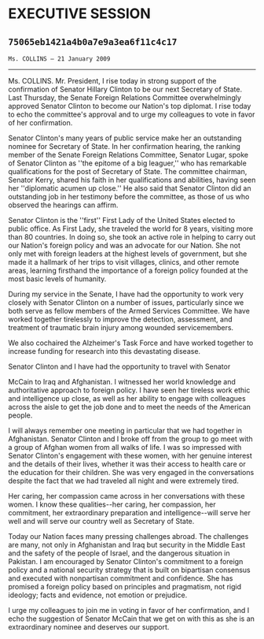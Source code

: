 # EXECUTIVE SESSION
## `75065eb1421a4b0a7e9a3ea6f11c4c17`
`Ms. COLLINS — 21 January 2009`

---


Ms. COLLINS. Mr. President, I rise today in strong support of the 
confirmation of Senator Hillary Clinton to be our next Secretary of 
State. Last Thursday, the Senate Foreign Relations Committee 
overwhelmingly approved Senator Clinton to become our Nation's top 
diplomat. I rise today to echo the committee's approval and to urge my 
colleagues to vote in favor of her confirmation.

Senator Clinton's many years of public service make her an 
outstanding nominee for Secretary of State. In her confirmation 
hearing, the ranking member of the Senate Foreign Relations Committee, 
Senator Lugar, spoke of Senator Clinton as ''the epitome of a big 
leaguer,'' who has remarkable qualifications for the post of Secretary 
of State. The committee chairman, Senator Kerry, shared his faith in 
her qualifications and abilities, having seen her ''diplomatic acumen 
up close.'' He also said that Senator Clinton did an outstanding job in 
her testimony before the committee, as those of us who observed the 
hearings can affirm.

Senator Clinton is the ''first'' First Lady of the United States 
elected to public office. As First Lady, she traveled the world for 8 
years, visiting more than 80 countries. In doing so, she took an active 
role in helping to carry out our Nation's foreign policy and was an 
advocate for our Nation. She not only met with foreign leaders at the 
highest levels of government, but she made it a hallmark of her trips 
to visit villages, clinics, and other remote areas, learning firsthand 
the importance of a foreign policy founded at the most basic levels of 
humanity.

During my service in the Senate, I have had the opportunity to work 
very closely with Senator Clinton on a number of issues, particularly 
since we both serve as fellow members of the Armed Services Committee. 
We have worked together tirelessly to improve the detection, 
assessment, and treatment of traumatic brain injury among wounded 
servicemembers.

We also cochaired the Alzheimer's Task Force and have worked together 
to increase funding for research into this devastating disease.

Senator Clinton and I have had the opportunity to travel with Senator


McCain to Iraq and Afghanistan. I witnessed her world knowledge and 
authoritative approach to foreign policy. I have seen her tireless work 
ethic and intelligence up close, as well as her ability to engage with 
colleagues across the aisle to get the job done and to meet the needs 
of the American people.

I will always remember one meeting in particular that we had together 
in Afghanistan. Senator Clinton and I broke off from the group to go 
meet with a group of Afghan women from all walks of life. I was so 
impressed with Senator Clinton's engagement with these women, with her 
genuine interest and the details of their lives, whether it was their 
access to health care or the education for their children. She was very 
engaged in the conversations despite the fact that we had traveled all 
night and were extremely tired.

Her caring, her compassion came across in her conversations with 
these women. I know these qualities--her caring, her compassion, her 
commitment, her extraordinary preparation and intelligence--will serve 
her well and will serve our country well as Secretary of State.

Today our Nation faces many pressing challenges abroad. The 
challenges are many, not only in Afghanistan and Iraq but security in 
the Middle East and the safety of the people of Israel, and the 
dangerous situation in Pakistan. I am encouraged by Senator Clinton's 
commitment to a foreign policy and a national security strategy that is 
built on bipartisan consensus and executed with nonpartisan commitment 
and confidence. She has promised a foreign policy based on principles 
and pragmatism, not rigid ideology; facts and evidence, not emotion or 
prejudice.

I urge my colleagues to join me in voting in favor of her 
confirmation, and I echo the suggestion of Senator McCain that we get 
on with this as she is an extraordinary nominee and deserves our 
support.